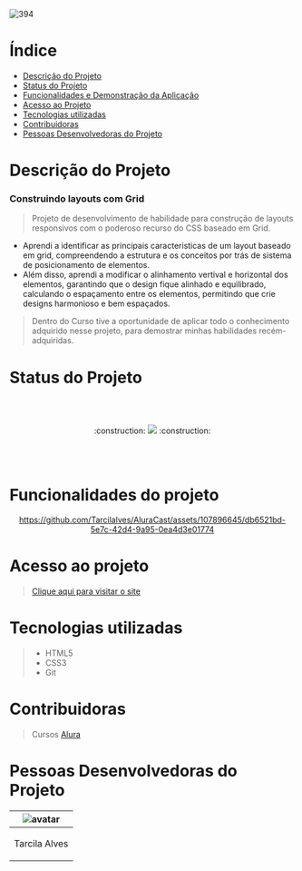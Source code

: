 
![394](https://github.com/Tarcilalves/AluraCast/assets/107896645/2f84705b-48be-41f6-934a-69475a6b3988)






# Índice
* [Descrição do Projeto](#descrição-do-projeto)
* [Status do Projeto](#status-do-Projeto)
* [Funcionalidades e Demonstração da Aplicação](#funcionalidades-e-demonstração-da-aplicação)
* [Acesso ao Projeto](#acesso-ao-projeto)
* [Tecnologias utilizadas](#tecnologias-utilizadas)
* [Contribuidoras](#contribuidoras)
* [Pessoas Desenvolvedoras do Projeto](#pessoas-desenvolvedoras)

# Descrição do Projeto

### Construindo layouts com Grid
>Projeto de desenvolvimento de habilidade para construção de layouts responsivos com o poderoso recurso do CSS baseado em Grid. <br>
- Aprendi a identificar as principais caracteristicas de um layout baseado em grid, compreendendo a estrutura e os conceitos por trás de sistema de posicionamento de elementos.<br>
- Além disso, aprendi a modificar o alinhamento vertival e horizontal dos elementos, garantindo que o design fique alinhado e equilibrado, calculando o espaçamento entre os elementos, permitindo que crie designs harmonioso e bem espaçados.<br>
> Dentro do Curso tive a oportunidade de aplicar todo o conhecimento adquirido nesse projeto, para demostrar minhas habilidades recém-adquiridas. 


# Status do Projeto
<br><br>
<p align="center">  :construction: <img src="https://img.shields.io/badge/<STATUS>- Finalizado -<COLOR>"> :construction: </p>
<br><br>

# Funcionalidades do projeto



<div align="center">


https://github.com/Tarcilalves/AluraCast/assets/107896645/db6521bd-5e7c-42d4-9a95-0ea4d3e01774

</div>














# Acesso ao projeto

> [Clique aqui para visitar o site](https://tarcilalves.github.io/AluraCast/)


# Tecnologias utilizadas

>  - HTML5
>  - CSS3
>  - Git 

# Contribuidoras

> Cursos [Alura](https://cursos.alura.com.br/)


# Pessoas Desenvolvedoras do Projeto


| ![avatar](https://user-images.githubusercontent.com/107896645/235791608-5f4b93d5-017c-402f-bef2-c262fa1b1f0c.png)  |
| ------------- |
| <p align="center">Tarcila Alves</p> | 




